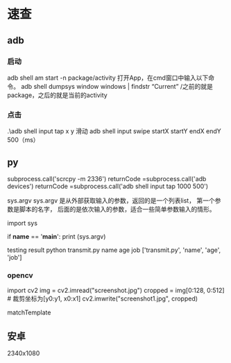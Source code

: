 # 速查

## adb

### 启动

 adb shell am start -n package/activity
 打开App，在cmd窗口中输入以下命令。
 adb shell dumpsys window windows | findstr “Current”
 /之前的就是package，之后的就是当前的activity

### 点击

 .\adb shell input tap x y
 滑动
 adb shell input swipe startX startY endX endY 500（ms）

## py

 subprocess.call('scrcpy -m 2336')
 returnCode =subprocess.call('adb devices')
 returnCode =subprocess.call('adb shell input tap 1000 500')

 sys.argv
sys.argv 是从外部获取输入的参数，返回的是一个列表list， 第一个参数是脚本的名字， 后面的是依次输入的参数，适合一些简单参数输入的情形。

import sys

if __name__ == '__main__':
    print (sys.argv)

testing result
python transmit.py name age job
['transmit.py', 'name', 'age', 'job']

### opencv

import cv2
img = cv2.imread("screenshot.jpg")
cropped = img[0:128, 0:512]  # 裁剪坐标为[y0:y1, x0:x1]
cv2.imwrite("screenshot1.jpg", cropped)

matchTemplate

## 安卓

2340x1080
